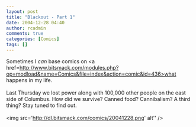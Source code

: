 ```yaml
---
layout: post
title: "Blackout - Part 1"
date: 2004-12-28 04:40
author: rcadmin
comments: true
categories: [Comics]
tags: []
---
```

Sometimes I <i>can</i> base comics on <a href=http://www.bitsmack.com/modules.php?op=modload&name=Comics&file=index&action=comic&id=436>what happens in my life.</a><br />
<br />
Last Thursday we lost power along with 100,000 other people on the east side of Columbus. How did we survive? Canned food? Cannibalism? A third thing? Stay tuned to find out.<Br><br><!--more--><img src='http://dl.bitsmack.com/comics/20041228.png' alt'' />

